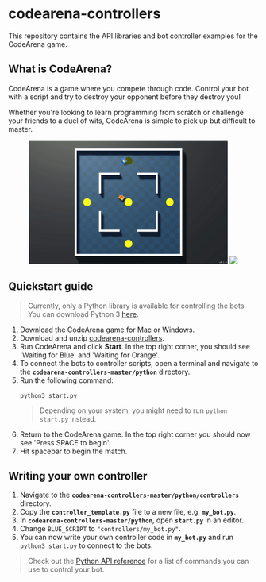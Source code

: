 # codearena-controllers

This repository contains the API libraries and bot controller examples for the CodeArena game.

## What is CodeArena?
CodeArena is a game where you compete through code. Control your bot with a script and try to destroy your opponent before they destroy you!

Whether you're looking to learn programming from scratch or challenge your friends to a duel of wits, CodeArena is simple to pick up but difficult to master.

<p align=middle>
  <img src="media/fight.gif" width="400" />
  <img src="media/tracer.gif" width="400" /> 
</p>

## Quickstart guide
> Currently, only a Python library is available for controlling the bots. You can download Python 3 [here](https://www.python.org/downloads/).
1. Download the CodeArena game for [Mac](https://github.com/mycoolfin/codearena-controllers/releases/latest/download/CodeArena.dmg) or [Windows](https://github.com/mycoolfin/codearena-controllers/releases/latest/download/CodeArena.exe).
2. Download and unzip [codearena-controllers](https://github.com/mycoolfin/codearena-controllers/archive/master.zip).
3. Run CodeArena and click **Start**. In the top right corner, you should see 'Waiting for Blue' and 'Waiting for Orange'.
4. To connect the bots to controller scripts, open a terminal and navigate to the **`codearena-controllers-master/python`** directory.
5. Run the following command:
    ```
    python3 start.py
    ```
    > Depending on your system, you might need to run `python start.py` instead.
6. Return to the CodeArena game. In the top right corner you should now see 'Press SPACE to begin'.
7. Hit spacebar to begin the match.

## Writing your own controller
1. Navigate to the **`codearena-controllers-master/python/controllers`** directory.
2. Copy the **`controller_template.py`** file to a new file, e.g. **`my_bot.py`**.
3. In **`codearena-controllers-master/python`**, open **`start.py`** in an editor.
4. Change `BLUE_SCRIPT` to `"controllers/my_bot.py"`.
5. You can now write your own controller code in **`my_bot.py`** and run `python3 start.py` to connect to the bots.
> Check out the [Python API reference](python/docs/python-api.md) for a list of commands you can use to control your bot.
